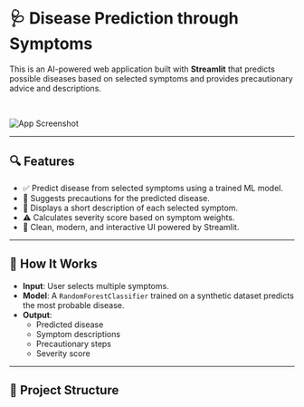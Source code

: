 # 🩺 Disease Prediction through Symptoms

This is an AI-powered web application built with **Streamlit** that predicts possible diseases based on selected symptoms and provides precautionary advice and descriptions.

<br>

![App Screenshot](https://user-images.githubusercontent.com/your-image-link-here.png)

---

## 🔍 Features

- ✅ Predict disease from selected symptoms using a trained ML model.
- 💊 Suggests precautions for the predicted disease.
- 📖 Displays a short description of each selected symptom.
- ⚠️ Calculates severity score based on symptom weights.
- 🎨 Clean, modern, and interactive UI powered by Streamlit.

---

## 🧠 How It Works

- **Input**: User selects multiple symptoms.
- **Model**: A `RandomForestClassifier` trained on a synthetic dataset predicts the most probable disease.
- **Output**:
  - Predicted disease
  - Symptom descriptions
  - Precautionary steps
  - Severity score

---

## 📁 Project Structure

